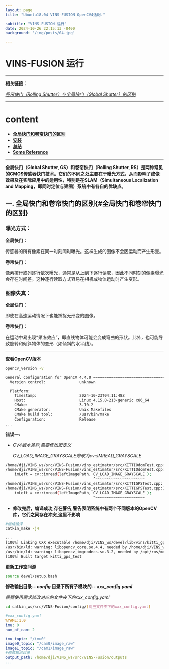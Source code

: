 ```yaml
---
layout: page
title: "Ubuntu18.04 VINS-FUSION OpenCV4适配."

subtitle: "VINS-FUSION 运行"
date: 2024-10-26 22:15:13 -0400
background: '/img/posts/04.jpg'

---
```


# VINS-FUSION 运行

---


**相关链接：**

[*卷帘快门（Rolling Shutter）与全局快门（Global Shutter）的区别*](https://www.sunnywale.com/show-7-304-1.html)


---


# content
 - [**全局快门和卷帘快门的区别**](#全局快门和卷帘快门的区别)
 - [**安装**](#克隆下载对应储存库)
 - [**总结**](#总结)
 - [**Some Reference**](#reference)


---

**全局快门（Global Shutter, GS）和卷帘快门（Rolling Shutter, RS）是两种常见的CMOS传感器快门技术。它们的不同之处主要在于曝光方式，从而影响了成像效果及在实际应用中的适用性，特别是在SLAM（Simultaneous Localization and Mapping，即同时定位与建图）系统中有各自的优缺点。**


## 一. 全局快门和卷帘快门的区别{#全局快门和卷帘快门的区别}

### **曝光方式：**

**全局快门：**

传感器的所有像素在同一时刻同时曝光。这样生成的图像不会因运动而产生形变。

**卷帘快门：**

像素按行或列逐行依次曝光，通常是从上到下逐行读取，因此不同时刻的像素曝光会存在时间差。这种逐行读取方式容易在相机或物体运动时产生变形。

### **图像失真：**

**全局快门：**

即使在高速运动情况下也能捕捉无形变的图像。

**卷帘快门：**

在运动中易出现“果冻效应”，即直线物体可能会变成弯曲的形状。此外，也可能导致旋转和倾斜物体的变形（如倾斜的水平线）。


---
**查看OpenCV版本**
```bash
opencv_version -v

General configuration for OpenCV 4.4.0 =====================================
  Version control:               unknown

  Platform:
    Timestamp:                   2024-10-23T04:11:48Z
    Host:                        Linux 4.15.0-213-generic x86_64
    CMake:                       3.10.2
    CMake generator:             Unix Makefiles
    CMake build tool:            /usr/bin/make
    Configuration:               Release
...
```


**错误一:**
* *CV4版本差异,需要修改宏定义*

    *CV_LOAD_IMAGE_GRAYSCALE修改为cv::IMREAD_GRAYSCALE*

```bash
/home/dji/VINS_ws/src/VINS-Fusion/vins_estimator/src/KITTIOdomTest.cpp: In function ‘int main(int, char**)’:
/home/dji/VINS_ws/src/VINS-Fusion/vins_estimator/src/KITTIOdomTest.cpp:95:39: error: ‘CV_LOAD_IMAGE_GRAYSCALE’ was not declared in this scope
    imLeft = cv::imread(leftImagePath, CV_LOAD_IMAGE_GRAYSCALE );
                                       ^~~~~~~~~~~~~~~~~~~~~~~
/home/dji/VINS_ws/src/VINS-Fusion/vins_estimator/src/KITTIGPSTest.cpp: In function ‘int main(int, char**)’:
/home/dji/VINS_ws/src/VINS-Fusion/vins_estimator/src/KITTIGPSTest.cpp:122:39: error: ‘CV_LOAD_IMAGE_GRAYSCALE’ was not declared in this scope
    imLeft = cv::imread(leftImagePath, CV_LOAD_IMAGE_GRAYSCALE );
                                       ^~~~~~~~~~~~~~~~~~~~~~~
```

* **修改完后，编译成功,存在警告,警告表明系统中有两个不同版本的OpenCV库，它们之间存在冲突,这里不影响**

```bash
#继续编译
catkin_make -j4
 
...
[100%] Linking CXX executable /home/dji/VINS_ws/devel/lib/vins/kitti_gps_test
/usr/bin/ld: warning: libopencv_core.so.4.4, needed by /home/dji/VINS_ws/devel/lib/libvins_lib.so, may conflict with libopencv_core.so.3.2
/usr/bin/ld: warning: libopencv_imgcodecs.so.3.2, needed by /opt/ros/melodic/lib/libcv_bridge.so, may conflict with libopencv_imgcodecs.so.4.4
[100%] Built target kitti_gps_test
```

**更新工作空间源**
```bash
source devel/setup.bash
```

**修改输出目录-- ***config*** 目录下所有子模块的--** ***xxx_config.yaml***

*根据使用需求修改对应的文件夹下的xxx_config.yaml*
```bash
cd catkin_ws/src/VINS-Fusion/config/[对应文件夹下的xxx_config.yaml]
```

```yaml
#xxx_config.yaml
%YAML:1.0
imu: 0         
num_of_cam: 2  

imu_topic: "/imu0"
image0_topic: "/cam0/image_raw"
image1_topic: "/cam1/image_raw"
#修改输出目录
output_path: /home/dji/VINS_ws/src/VINS-Fusion/outputs
...
```
